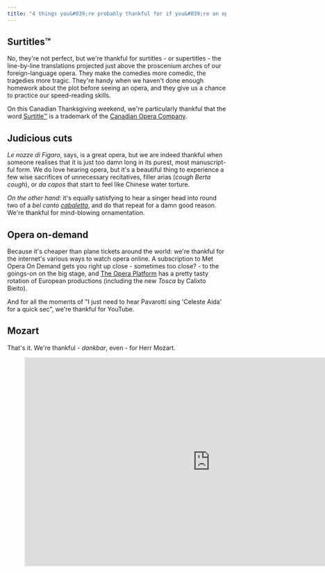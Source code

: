 ```yaml
---
title: "4 things you&#039;re probably thankful for if you&#039;re an opera fan"
---
```


## Surtitles™

No, they're not perfect, but we're thankful for surtitles - or supertitles - the line-by-line translations projected just above the proscenium arches of our foreign-language opera. They make the comedies more comedic, the tragedies more tragic. They're handy when we haven't done enough homework about the plot before seeing an opera, and they give us a chance to practice our speed-reading skills.

On this Canadian Thanksgiving weekend, we're particularly thankful that the word [Surtitle™](https://en.wikipedia.org/wiki/Surtitles) is a trademark of the [Canadian Opera Company](/scene/companies/canadian-opera-company/).

## Judicious cuts 

*Le nozze di Figaro*, says, is a great opera, but we are indeed thankful when someone realises that it is just too damn long in its purest, most manuscript-ful form. We do love hearing opera, but it's a beautiful thing to experience a few wise sacrifices of unnecessary recitatives, filler arias (*cough Berta cough*), or *da capos* that start to feel like Chinese water torture.

*On the other hand*: it's equally satisfying to hear a singer head into round two of a *bel canto [cabaletta](https://en.wikipedia.org/wiki/Cabaletta)*, and do that repeat for a damn good reason. We're thankful for mind-blowing ornamentation.

## Opera on-demand

Because it's cheaper than plane tickets around the world: we're thankful for the internet's various ways to watch opera online. A subscription to Met Opera On Demand gets you right up close - sometimes too close? - to the goings-on on the big stage, and [The Opera Platform](http://www.theoperaplatform.eu/) has a pretty tasty rotation of European productions (including the new *Tosca* by Calixto Bieito). 

And for all the moments of "I just need to hear Pavarotti sing 'Celeste Aida' for a quick sec", we're thankful for YouTube.

## Mozart

That's it. We're thankful - *dankbar*, even - for Herr Mozart.

<figure data-type="video">
<iframe width="854" height="480" src="https://www.youtube.com/embed/09rX9bDpVew" frameborder="0" allowfullscreen></iframe>
</figure>
